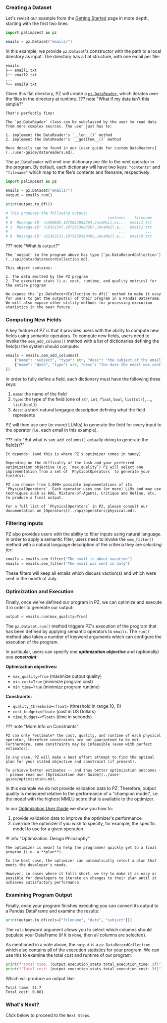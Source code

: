 <!-- ## Goal
This page should expand upon the "teaser" code shown at the very beginning of `docs/index.md`.

Every user who reads this page should be left with the following impression:

1. PZ is easy to get started with
2. PZ is powerful: many (serious) AI programs can be written in PZ
3. PZ has an optimizer, which can help optimize the user's program
4. The user can interact with and override the optimizer's decisions

The ideal way to do this is with the old mantra "show don't tell." A great example application can start very small and simple (1.), then grow to be more complex (2.), then make a call to our optimizer (3.), after which a user inspects the plan and modifies certain aspects of it (4.).

(In this page, I don't expect us to do any more than call `plan = ds.optimize()` for demonstrating (3.). For now, we should only allude to more powerful optimization which we will talk about later in the docs). -->


### Creating a Dataset
Let's revisit our example from the [Getting Started](../index.md) page in more depth, starting with the first two lines:
```python
import palimpzest as pz

emails = pz.Dataset("emails/")
```
In this example, we provide `pz.Dataset`'s constructor with the path to a local directory as input. The directory has a flat structure, with one email per file:
```bash
emails
├── email1.txt
├── email2.txt
...
└── email9.txt
```
Given this flat directory, PZ will create a [`pz.DataReader`](../user-guide/datareaders.md), which iterates over the files in the directory at runtime.
??? note "What if my data isn't this simple?"

    That's perfectly fine!
    
    The `pz.DataReader` class can be subclassed by the user to read data from more complex sources. The user just has to:
    
    1. implement the DataReader's `__len__()` method
    2. implement the DataReader's `__getitem__()` method
    
    More details can be found in our [user guide for custom DataReaders](../user-guide/datareaders.md).

The `pz.DataReader` will emit one dictionary per file to the next operator in the program. By default, each dictionary will have two keys: `"contents"` and `"filename"` which map to the file's contents and filename, respectively:

```python
import palimpzest as pz

emails = pz.Dataset("emails/")
output = emails.run()

print(output.to_df())

# This produces the following output:
#                                             contents    filename
# 0  Message-ID: <1390685.1075853083264.JavaMail.ev...  email1.txt
# 1  Message-ID: <19361547.1075853083287.JavaMail.e...  email2.txt
#                                                  ...         ...
# 8  Message-ID: <22163131.1075859380492.JavaMail.e...  email9.txt
```
??? note "What is `output`?"

    The `output` in the program above has type [`pz.DataRecordCollection`](../api/data/datarecordcollection.md).
    
    This object contains:

    1. The data emitted by the PZ program
    2. The execution stats (i.e. cost, runtime, and quality metrics) for the entire program

    We expose the `pz.DataRecordCollection.to_df()` method to make it easy for users to get the output(s) of their program in a Pandas DataFrame. We will also expose other utility methods for processing execution statistics in the near future.

### Computing New Fields
A key feature of PZ is that it provides users with the ability to compute new fields using semantic operators. To compute new fields, users need to invoke the `sem_add_columns()` method with a list of dictionaries defining the field(s) the system should compute:
```python
emails = emails.sem_add_columns([
    {"name": "subject", "type": str, "desc": "the subject of the email"},
    {"name": "date", "type": str, "desc": "the date the email was sent"},
])
```
In order to fully define a field, each dictionary must have the following three keys:

1. `name`: the name of the field
2. `type`: the type of the field (one of `str`, `int`, `float`, `bool`, `list[str]`, ..., `list[bool]`)
3. `desc`: a short natural langague description defining what the field represents

PZ will then use one (or more) LLM(s) to generate the field for every input to the operator (i.e. each email in this example).

??? info "But what is `sem_add_columns()` actually doing to generate the field(s)?"

    It depends! (and this is where PZ's optimizer comes in handy)

    Depending on the difficulty of the task and your preferred optimization objective (e.g. `max_quality`) PZ will select one implementation from a set of `PhysicalOperators` to generate your field(s).

    PZ can choose from 1,000+ possible implementations of its `PhysicalOperators`. Each operator uses one (or more) LLMs and may use techniques such as RAG, Mixture-of-Agents, Critique and Refine, etc. to produce a final output.

    For a full list of `PhysicalOperators` in PZ, please consult our documentation on [Operators](../api/operators/physical.md).

### Filtering Inputs
PZ also provides users with the ability to filter inputs using natural language. In order to apply a semantic filter, users need to invoke the `sem_filter()` method with a natural language description of the critieria they are *selecting for*:
```python
emails = emails.sem_filter("The email is about vacation")
emails = emails.sem_filter("The email was sent in July")
```
These filters will keep all emails which discuss vaction(s) and which were sent in the month of July.

### Optimization and Execution
Finally, once we've defined our program in PZ, we can optimize and execute it in order to generate our output:
```python
output = emails.run(max_quality=True)
```
The `pz.Dataset.run()` method triggers PZ's execution of the program that has been defined by applying semantic operators to `emails`. The `run()` method also takes a number of keyword arguments which can configure the execution of the program.

In particular, users can specify one ***optimization objective*** and (optionally) one ***constraint***:

**Optimization objectives:**

- `max_quality=True` (maximize output quality) 
- `min_cost=True` (minimize program cost)
- `min_time=True` (minimize program runtime)

**Constraints:**

- `quality_threshold=<float>` (threshold in range [0, 1])
- `cost_budget=<float>` (cost in US Dollars)
- `time_budget=<float>` (time in seconds)

??? note "More Info on Constraints"

    PZ can only *estimate* the cost, quality, and runtime of each physical operator, therefore constraints are not guaranteed to be met. Furthermore, some constraints may be infeasible (even with perfect estimates).

    In any case, PZ will make a best effort attempt to find the optimal plan for your stated objective and constraint (if present).

    To achieve better estimates -- and thus better optimization outcomes -- please read our [Optimization User Guide](../user-guide/optimization.md).

In this example we do not provide validation data to PZ. Therefore, output quality is measured relative to the performance of a "champion model", i.e. the model with the highest MMLU score that is available to the optimizer.

In our [Optimization User Guide](../user-guide/optimization.md) we show you how to:

1. provide validation data to improve the optimizer's performance
2. override the optimizer if you wish to specify, for example, the specific model to use for a given operation

!!! info "Optimization: Design Philosophy"

    The optimizer is meant to help the programmer quickly get to a final program (i.e. a **plan**).

    In the best case, the optimizer can automatically select a plan that meets the developer's needs.
    
    However, in cases where it falls short, we try to make it as easy as possible for developers to iterate on changes to their plan until it achieves satisfactory performance.

### Examining Program Output
Finally, once your program finishes executing you can convert its output to a Pandas DataFrame and examine the results:
```python
print(output.to_df(cols=["filename", "date", "subject"]))
```
The `cols` keyword argument allows you to select which columns should populate your DataFrame (if it is `None`, then all columns are selected).

As mentioned in a note above, the `output` is a `pz.DataRecordCollection` which also contains all of the execution statistics for your program. We can use this to examine the total cost and runtime of our program:
```python
print(f"Total time: {output.execution_stats.total_execution_time:.1f}")
print(f"Total cost: {output.execution_stats.total_execution_cost:.3f}")
```
Which will produce an output like:
```
Total time: 41.7
Total cost: 0.081
```

### What's Next?
Click below to proceed to the `Next Steps`.
